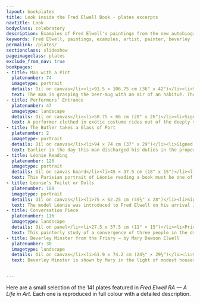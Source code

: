 ```yaml
---
layout: bookplates
title: Look inside the Fred Elwell Book - plates excerpts
navtitle: Look 
bodyclass: celebratory
description: Examples of Fred Elwell's paintings from the new autobiography 'Fred Elwell - A Life in Art', by Wendy Loncaster and Malcolm Sheilds.
keywords: Fred Elwell, paintings, examples, artist, painter, beverley
permalink: /plates/
sectionclass: slideshow
pageimageclass: plates
exclude_from_nav: true
bookpages:
- title: Man with a Pint
  platenumber: 74
  imagetype: portrait
  details: Oil on canvas</li><li>91.5 × 106.75 cm (36" x 42")</li><li>Signed and dated 1932</li><li>Grundy Art Gallery, Blackpool</li><li>Exh. RA 1933
  text: The man is grasping the beer-mug with an air of an habitué. Though he is an everyday kind of a fellow with orange-peel skin and a bulbous nose, Elwell gives him centre-stage. There is tension between our expectation of a figure more heroic and handsome, and the frank reality. The humour which this generates is entirely sympathetic.</p><p>The artist‘s own hostelry was the Rose & Crown in Beverley, where Elwell was a popular customer. The subject of beer at the time was a matter to be held up to the light. In the last budget the price of a pint had been raised by one penny.</p><p>The contemporary public enjoyed this painting’s human qualities. As <cite>The Artist</cite> stated, Elwell belongs to the School whose purpose is Life. To the modernist of the time such a concept was irrelevant, but “true art has no fashion” and artists like Elwell, to quote <cite>The Artist</cite>, will be seen to have “held art together during a time when insane ideas sought to prevail”.</p><p>With Life in the forefront, this drinking man represents it as he engages us in conversation as his fellow drinkers. He appears to make a point, stabbing the newspaper with his finger. The sense of a personal encounter makes his presence even more real.</p><p>At the Royal Academy summer exhibition in 1933 this striking piece was Picture of the Year, a true statement of its huge popularity.
- title: Performers’ Entrance
  platenumber: 47
  imagetype: landscape
  details: Oil on canvas</li><li>50.75 × 66 cm (20" x 26")</li><li>Signed</li><li>East Riding of Yorkshire Council (Museums)
  text: A performer clothed in exotic costume rides out of the deeply shadowed Big Top at Sanger’s Circus into the clear sunlight. His act is over, but others prepare to begin. “The romance of a big sagging tent”, and the presence of the Spanish girls, bullfighter, and leering clown were eagerly remarked upon when this work was exhibited in 1927 at Sunderland, at a time when, throughout the country, such performers were the champions of popular affection.</p><p>From its appearance the performer's entrance might almost be the stage itself. Elwell has seized upon this strange inversion, visually there is drama to be found outside the performance. Against the dark interior the figures are silhouetted and active. The swirling movement of a red cloak is described by its flowing line and uneven edge in the painting technique. Guy-ropes create a pathway that attracts the viewer into the scene.
- title: The Butler takes a Glass of Port
  platenumber: 2
  imagetype: portrait
  details: Oil on canvas</li><li>94 × 74 cm (37" x 29")</li><li>Signed and dated 1890</li><li>Beverley Art Gallery, East Riding of Yorkshire Council (Museums)
  text: Earlier in the day this man discharged his duties in the proper manner, serving his master and guests at table. The same butler now emerges from the shadows of the room to take for himself a furtive glass of port – not for the first time we suppose (judging by his luminous nose!). The playful <i>double-entendre</i> on that word “takes” is associated with this very moment of relish painted by Elwell into the picture. The same may be said for the even better title of <i>All Things come to the Man who Waits</i>.</p><p>Indeed the butler’s shrewd expression, most readable in candle glow, shows he is well informed as to the warmth, quality and glorious nectar to be imbued. As he savours it in anticipation, we perceive Elwell’s extraordinary ability to convey those feelings to us.</p><p>Such dramatic use of light was not uncommon among early Netherlandish artists, such as the Utrecht Mannerists. A leading proponent of the style, Gerard Seaghers (1591-1651), shows how skilful and effective this method can be. We consider that Elwell equals this.
- title: Léonie Reading
  platenumber: 126
  imagetype: portrait
  details: Oil on canvas board</li><li>45 × 37.5 cm (18" x 15")</li><li>Private collection
  text: This Parisian portrait of Léonie reading a book must be one of the most delightful that Fred Elwell accomplished. It conveys his deep affection. Having chanced upon her in this simple pose, silently in a moment of magic, he feels impelled to paint her quickly.</p><p>Seemingly intertwined are the chair, figure and the standard lamp by which she reads. It is a unity of composition, a central focus. Nothing else is there, nor needs to be.</p><p>The picture is painted at speed, using fluid strokes with a heavily loaded brush, especially in the representation of her arm caught in a band of light. The glorious orange-golden yellow emanating from the shade diffuses the whole picture with tranquillity, softness and warmth.</p><p>A connoisseur of the French Impressionists, on first sight of this picture, saw it as an example of French Impressionism to perfection, “I should recognise it. Enlighten me”, he insisted.
- title: Léonie’s Toilet or Dolls
  platenumber: 108
  imagetype: portrait
  details: Oil on canvas</li><li>75 × 62.25 cm (49½" x 28")</li><li>Signed and dated 1894</li><li>East Riding of Yorkshire Council (Museums) Exh. RA 1935
  text: The model Léonie was introduced to Fred Elwell on his arrival in Paris by his Lincoln friend Tom Warrener. When Tom painted her, he used the longer stage-name of Léonline. This painting of <i>Léonie’s Toilet</i> announces that Elwell was not only sharing Warrener’s model but also the artistic scene his friend inhabited. This particular choice of subject recalls Seurat‘s then contemporary painting of the <i>Young Woman Powdering Herself</i>, and that was exhibited at the Société des Artistes Indépendants when Elwell first came to Paris in 1892. To represent a woman at her toilet was becoming a modern subject. Degas painted <i>The Tub</i>, for instance. Elwell’s Léonie is similarly self-absorbed as she powders her face. Alone within her own ambience, she is unaware of being observed.</p><p>The painting also displays Elwell’s surprising involvement in French contemporary life. A copy of the day‘s issue of the gossipy newspaper <cite>Gil Blas</cite> is draped over the washstand, and Japanese dolls, which were currently in vogue, hang from the mirror. Again, Elwell is truly alive to aspects of abstract and modern formal principles. See how Léonie‘s left arm parallels the mirror edge; the doll opposite echoes her own form yet in reverse; and everywhere can be spotted those shapes which somehow and interestingly overlap and inter-relate.</p><p>Yet the painting is also witness to his training at the Julian under the academic William-Adolf Bouguereau. In this context, he would be expected to portray the nude from a life model, employing subtle gradations of tone for the pearly tints of her flesh, and this he does. Sibylle Cole, writing on this subject, points out the fine range of whites and lovely soft edges where “the light leaks into the background”, in a manner which relies more on tonal values than colour. Elwell was inspired by both academic and modernist elements simultaneously, but it was the alignment in general terms with the academic camp that most assisted him in his submissions to the Paris Salon, and even more to the Royal Academy London where this was exhibited in 1895.</p><p>Despite the foregoing, Elwell had been obliged to part with the Léonie picture in payment of rent for his Paris accommodation; and she was discovered only when a fellow royal academician, James Bateman, some 50 years later, espied her on display in an antiques shop in King’s Road, Chelsea. He gladly bought the painting and returned it to the now elderly Elwell, who was delighted to become re-acquainted with this early work. He nostalgically said that it rang “a whole peal of bells” in his memory.</p><p>He refused emphatically to part with her again, and when Elwell exhibited the picture for a second time at the Royal Academy, The <cite>[Hull] Daily Mail</cite> reported how Academicians were talking with unusual enthusiasm about one picture, as well as seeing the veteran artist in a somewhat different light. Elwell himself was still quietly fixated on Léonie’s “lovely, exquisite feet”!
- title: Conversation Piece
  platenumber: 116
  imagetype: landscape
  details: Oil on panel</li><li>27.5 x 37.5 cm (11" × 15")</li><li>Private Collection
  text: This painterly study of a convergence of three people in the drawing room of Bar House is the very essence of a conversation piece. Figures are grouped rather as Vanessa Bell’s painting of the same name; they centrally merge and meet. Yet in this piece by Elwell their form constructs a web of intrigue. The body language appears to create an emotional distance, each elegant figure elongated towards the centre base, accentuating this strangeness.</p><p>Even the legs of the drop-leaf table join this enigmatic convergence. The fluidity of brushstrokes seems to recall Elwell’s painting of <i>Léonie Reading</i> (Pl.126) in terms of its style; expressively Parisian in influence. Equally comparable is the quality of lamplight which imparts a glorious glow within the room. In <i>Conversation Piece</i> this luminescence highlights the exquisite standing figure who is dressed in diaphanous yellow against more yellow. We believe the man to be Alfred Munnings whose practice was to stay at Bar House for Beverley race days. His wife is seated opposite him in the room. The ethereal third figure in the centre has been compared with a similar portrait by Alexander Forbes, of Florence Carter-Wood, Alfred’s tragic first wife who died by her own hand at Lamorna.</p><p>It is speculative, of course, but we wonder if this third person may be a reason for the painting being secreted in the Elwell safe for 25 years. Could she be a vision from the past of a dearly loved friend, of whom her husband never spoke again? Much later, the picture was discovered, together with <i>A Hidden Corner</i> (Pl.36), a view of Bar House by Mary Dawson Elwell. This was perhaps her last, before the disabling stroke that ended her career. Again, that painting only saw light of day after the safe was opened.
- title: Beverley Minster from the Friary – by Mary Dawson Elwell
  platenumber: 30
  imagetype: landscape
  details: Oil on canvas</li><li>61.9 x 74.2 cm (24½" × 29¼")</li><li>Signed and dated 1923 (or 8)</li><li>East Riding of Yorkshire Council (Museums) Exh. RA 1934
  text: Beverley Minster is shown by Mary in the light of modest houses which surround it from the south-east. The mighty edifice of the Minster appears without pomposity and in harmony with the many small urban gardens.</p><p>The church is viewed in its most human aspect, united in mood with the town it serves. Bold accents of colour animate the scene. The serried line of gates leads endearingly towards the hazy slate roof of the church. Reddish shades of old brick resonate against the green of homely garden gates and the colourful patchwork of washing as it freely billows.</p><p>The painting is alive with local details of its period. Not least is the evidence of some women taking in washing for other people in the town. Miss Woodmansey managed this business in her wash-house with only a gas ring for heating the water. Washing was hung to dry in her garden every day except Sundays. She and others occupied the three dwellings of the Friary (its gable end visible on the right).


---
```


Here are a small selection of the 141 plates featured in <cite>Fred Elwell RA &mdash; A Life in Art</cite>. Each one is reproduced in full colour with a detailed description.